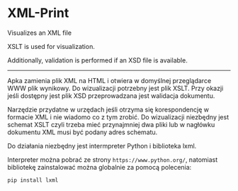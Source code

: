 # XML-Print
Visualizes an XML file

XSLT is used for visualization.

Additionally, validation is performed if an XSD file is available.

---

Apka zamienia plik XML na HTML i otwiera w domyślnej przeglądarce WWW plik wynikowy. Do wizualizacji potrzebny jest plik XSLT. Przy okazji jeśli dostępny jest plik XSD przeprowadzana jest walidacja dokumentu.

Narzędzie przydatne w urzędach jeśli otrzyma się korespondencję w formacie XML i nie wiadomo co z tym zrobić. Do wizualizacji niezbędny jest schemat XSLT czyli trzeba mieć przynajmniej dwa pliki lub w nagłówku dokumentu XML musi być podany adres schematu.

Do działania niezbędny jest intermpreter Python i biblioteka lxml.

Interpreter można pobrać ze strony ```https://www.python.org/```, natomiast bibliotekę zainstalować można globalnie za pomocą polecenia:

```pip install lxml```
